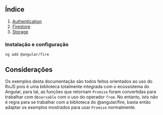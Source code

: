 ## Índice
 1. [Authentication](./authentication.html)
 2. [Firestore](./firestore.html)
 3. [Storage](./storage.html)

### Instalação e configuração
```
ng add @angular/fire
```

## Considerações
Os exemplos desta documentação são todos feitos orientados ao uso do RxJS pois é uma biblioteca totalmente integrada com o ecossistema do Angular, para tal, as funções que retornam `Promise` foram convertidas para trabalhar com `Observable` com o uso do operador `from`. No entanto, isto não é regra para se trabalhar com a biblioteca do @angular/fire, basta então adaptar os exemplos mostrados para usar `Promise` normalmente.
